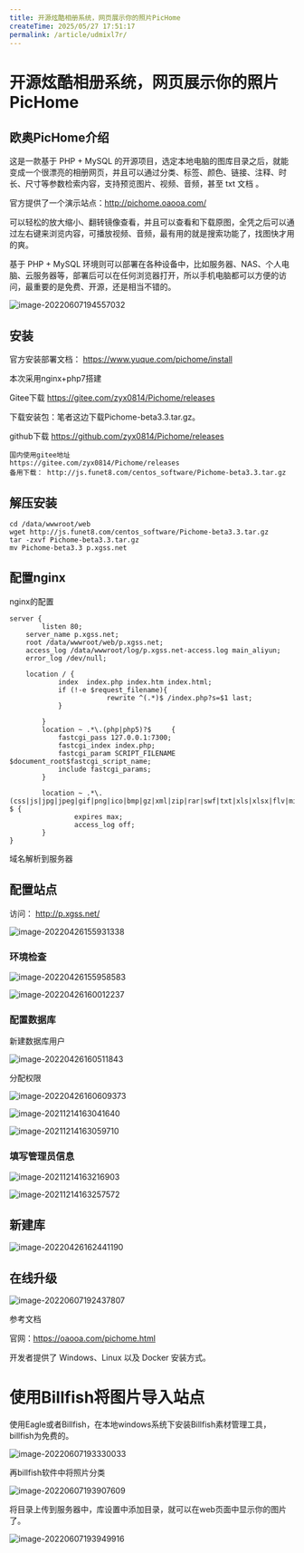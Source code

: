 ```yaml
---
title: 开源炫酷相册系统，网页展示你的照片PicHome
createTime: 2025/05/27 17:51:17
permalink: /article/udmixl7r/
---
```

# 开源炫酷相册系统，网页展示你的照片PicHome

## 欧奥PicHome介绍

这是一款基于 PHP + MySQL 的开源项目，选定本地电脑的图库目录之后，就能变成一个很漂亮的相册网页，并且可以通过分类、标签、颜色、链接、注释、时长、尺寸等参数检索内容，支持预览图片、视频、音频，甚至 txt 文档 。

官方提供了一个演示站点：http://pichome.oaooa.com/

可以轻松的放大缩小、翻转镜像查看，并且可以查看和下载原图，全凭之后可以通过左右键来浏览内容，可播放视频、音频，最有用的就是搜索功能了，找图快才用的爽。

基于 PHP + MySQL 环境则可以部署在各种设备中，比如服务器、NAS、个人电脑、云服务器等，部署后可以在任何浏览器打开，所以手机电脑都可以方便的访问，最重要的是免费、开源，还是相当不错的。

![image-20220607194557032](https://imgoss.xgss.net/picgo/image-20220607194557032.png?aliyun)

## 安装

官方安装部署文档： https://www.yuque.com/pichome/install

本次采用nginx+php7搭建



Gitee下载
https://gitee.com/zyx0814/Pichome/releases

下载安装包：笔者这边下载Pichome-beta3.3.tar.gz。

github下载
https://github.com/zyx0814/Pichome/releases

```
国内使用gitee地址
https://gitee.com/zyx0814/Pichome/releases
备用下载： http://js.funet8.com/centos_software/Pichome-beta3.3.tar.gz
```



## 解压安装

```
cd /data/wwwroot/web
wget http://js.funet8.com/centos_software/Pichome-beta3.3.tar.gz
tar -zxvf Pichome-beta3.3.tar.gz
mv Pichome-beta3.3 p.xgss.net
```



## 配置nginx

nginx的配置

```
server {
        listen 80;
	server_name p.xgss.net;
	root /data/wwwroot/web/p.xgss.net;
	access_log /data/wwwroot/log/p.xgss.net-access.log main_aliyun;
	error_log /dev/null;

	location / {
			index  index.php index.htm index.html;
			if (!-e $request_filename){
						rewrite ^(.*)$ /index.php?s=$1 last;
			}
			
        }
        location ~ .*\.(php|php5)?$     {
			fastcgi_pass 127.0.0.1:7300;
			fastcgi_index index.php;
			fastcgi_param SCRIPT_FILENAME $document_root$fastcgi_script_name;
			include fastcgi_params;
		}

        location ~ .*\.(css|js|jpg|jpeg|gif|png|ico|bmp|gz|xml|zip|rar|swf|txt|xls|xlsx|flv|mid|doc|ppt|pdf|mp3|wma|exe)?$ {
                expires max;
                access_log off;
        }
}

```



域名解析到服务器

## 配置站点

访问： http://p.xgss.net/

![image-20220426155931338](https://imgoss.xgss.net/picgo/image-20220426155931338.png?aliyun)



### 环境检查

![image-20220426155958583](https://imgoss.xgss.net/picgo/image-20220426155958583.png?aliyun)

![image-20220426160012237](https://imgoss.xgss.net/picgo/image-20220426160012237.png?aliyun)



### 配置数据库

新建数据库用户

![image-20220426160511843](https://imgoss.xgss.net/picgo/image-20220426160511843.png?aliyun)

分配权限

![image-20220426160609373](https://imgoss.xgss.net/picgo/image-20220426160609373.png?aliyun)

![image-20211214163041640](https://imgoss.xgss.net/picgo/image-20211214163041640.png?aliyun)

![image-20211214163059710](https://imgoss.xgss.net/picgo/image-20211214163059710.png?aliyun)

### 填写管理员信息

![image-20211214163216903](https://imgoss.xgss.net/picgo/image-20211214163216903.png?aliyun)

![image-20211214163257572](https://imgoss.xgss.net/picgo/image-20211214163257572.png?aliyun)



## 新建库

![image-20220426162441190](https://imgoss.xgss.net/picgo/image-20220426162441190.png?aliyun)



## 在线升级

![image-20220607192437807](https://imgoss.xgss.net/picgo/image-20220607192437807.png?aliyun)



参考文档

官网：https://oaooa.com/pichome.html

开发者提供了 Windows、Linux 以及 Docker 安装方式。

# 使用Billfish将图片导入站点

使用Eagle或者Billfish，在本地windows系统下安装Billfish素材管理工具，billfish为免费的。

![image-20220607193330033](https://imgoss.xgss.net/picgo/image-20220607193330033.png?aliyun)

再billfish软件中将照片分类

![image-20220607193907609](https://imgoss.xgss.net/picgo/image-20220607193907609.png?aliyun)

将目录上传到服务器中，库设置中添加目录，就可以在web页面中显示你的图片了。

![image-20220607193949916](https://imgoss.xgss.net/picgo/image-20220607193949916.png?aliyun)